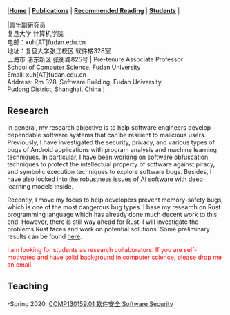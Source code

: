 |[<b>Home</b>](https://hxuhack.github.io/) | [<b>Publications</b>](publication/list) | [<b>Recommended Reading</b>](culture/list) | [<b>Students</b>](students/list) |


|青年副研究员 <br> 复旦大学 计算机学院 <br> 电邮：xuh[AT]fudan.edu.cn  <br> 地址：复旦大学张江校区 软件楼328室 <br> 上海市 浦东新区 张衡路825号  | Pre-tenure Associate Professor <br>School of Computer Science, Fudan University	<br>Email: xuh[AT]fudan.edu.cn	<br>Address:  Rm 328, Software Building,  Fudan University, <br> Pudong District, Shanghai, China	|


## Research
In general, my research objective is to help software engineers develop dependable software systems that can be resilient to malicious users. Previously, I have investigated the security, privacy, and various types of bugs of Android applications with program analysis and machine learning techniques. In particular, I have been working on software obfuscation techniques to protect the intellectual property of software against piracy, and symbolic execution techniques to explore software bugs. Besides, I have also looked into the robustness issues of AI software with deep learning models inside. 

Recently, I move my focus to help developers prevent memory-safety bugs, which is one of the most dangerous bug types. I base my research on Rust programming language which has already done much decent work to this end. However, there is still way ahead for Rust. I will investigate the problems Rust faces and work on potential solutions. Some preliminary results can be found [here](https://arxiv.org/abs/2003.03296).

<span style="color: red"> I am looking for students as research collaborators. If you are self-motivated and have solid background in computer science, please drop me an email. </span>

##  Teaching

-Spring 2020, [COMP130159.01 软件安全 Software Security](lecture/softwaresec)
